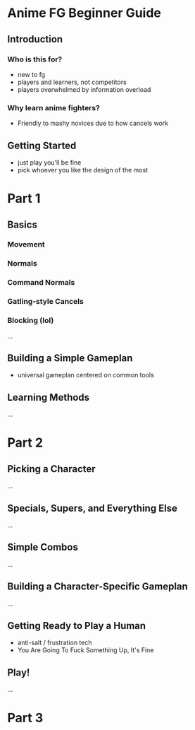 # Anime FG Beginner Guide

## Introduction

### Who is this for?

- new to fg
- players and learners, not competitors
- players overwhelmed by information overload

### Why learn anime fighters?

- Friendly to mashy novices due to how cancels work

## Getting Started

- just play you'll be fine
- pick whoever you like the design of the most

# Part 1

## Basics

### Movement

### Normals

### Command Normals

### Gatling-style Cancels

### Blocking (lol)

...

## Building a Simple Gameplan

- universal gameplan centered on common tools

## Learning Methods 

...

# Part 2

## Picking a Character

...

## Specials, Supers, and Everything Else

...

## Simple Combos

...

## Building a Character-Specific Gameplan

...

## Getting Ready to Play a Human

- anti-salt / frustration tech
- You Are Going To Fuck Something Up, It's Fine

## Play!

...

# Part 3

## 